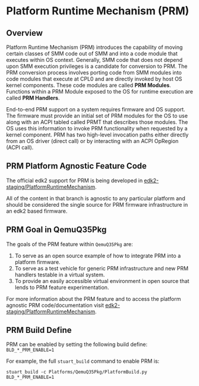 # Platform Runtime Mechanism (PRM)

## Overview

Platform Runtime Mechanism (PRM) introduces the capability of moving certain classes of SMM code out of SMM and into
a code module that executes within OS context. Generally, SMM code that does not depend upon SMM execution privileges
is a candidate for conversion to PRM. The PRM conversion process involves porting code from SMM modules into code
modules that execute at CPL0 and are directly invoked by host OS kernel components. These code modules are called
**PRM Modules**. Functions within a PRM Module exposed to the OS for runtime execution are called **PRM Handlers**.

End-to-end PRM support on a system requires firmware and OS support. The firmware must provide an initial set of PRM
modules for the OS to use along with an ACPI tabled called PRMT that describes those modules. The OS uses this
information to invoke PRM functionality when requested by a kernel component. PRM has two high-level invocation
paths either directly from an OS driver (direct call) or by interacting with an ACPI OpRegion (ACPI call).

## PRM Platform Agnostic Feature Code

The official edk2 support for PRM is being developed in
[edk2-staging/PlatformRuntimeMechanism](https://github.com/tianocore/edk2-staging/tree/PlatformRuntimeMechanism).

All of the content in that branch is agnostic to any particular platform and should be considered the single source
for PRM firmware infrastructure in an edk2 based firmware.

## PRM Goal in QemuQ35Pkg

The goals of the PRM feature within `QemuQ35Pkg` are:

1. To serve as an open source example of how to integrate PRM into a platform firmware.
2. To serve as a test vehicle for generic PRM infrastructure and new PRM handlers testable in a virtual system.
3. To provide an easily accessible virtual environment in open source that lends to PRM feature experimentation.

For more information about the PRM feature and to access the platform agnostic PRM code/documentation visit
[edk2-staging/PlatformRuntimeMechanism](https://github.com/tianocore/edk2-staging/tree/PlatformRuntimeMechanism).

## PRM Build Define

PRM can be enabled by setting the following build define:
` BLD_*_PRM_ENABLE=1 `

For example, the full `stuart_build` command to enable PRM is:

`stuart_build -c Platforms/QemuQ35Pkg/PlatformBuild.py BLD_*_PRM_ENABLE=1`